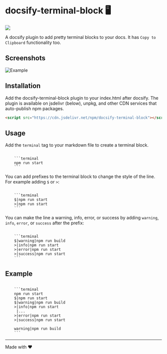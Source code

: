# docsify-terminal-block 🖥️

[![](https://data.jsdelivr.com/v1/package/npm/docsify-terminal-block/badge)](https://www.jsdelivr.com/package/npm/docsify-terminal-block)


A docsify plugin to add pretty terminal blocks to your docs. It has `Copy to Clipboard` functionality too.

## Screenshots

![Example](https://i.imgur.com/IZdOtLh.png)

## Installation

Add the docsify-terminal-block plugin to your index.html after docsify. The plugin is available on jsdelivr (below), unpkg, and other CDN services that auto-publish npm packages.

```html
<script src="https://cdn.jsdelivr.net/npm/docsify-terminal-block"></script>
```

## Usage

Add the `terminal` tag to your markdown file to create a terminal block.

````

    ```terminal
    npm run start
    ```
````

You can add prefixes to the terminal block to change the style of the line. For example adding `$` or `>`:

````

    ```terminal
    $|npm run start
    >|npm run start
    ```
````

You can make the line a warning, info, error, or success by adding `warning`, `info`, `error`, or `success` after the prefix:

````

    ```terminal
    $|warning|npm run build
    >|info|npm run start
    >|error|npm run start
    >|success|npm run start
    ```
````

## Example

````

    ```terminal
    npm run start
    $|npm run start
    $|warning|npm run build
    >|info|npm run start
     |...
    >|error|npm run start
    >|success|npm run start

    warning|npm run build
    ```
````

---

Made with ❤️

